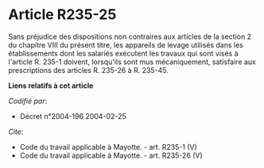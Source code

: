 # Article R235-25

Sans préjudice des dispositions non contraires aux articles de la section 2 du chapitre VIII du présent titre, les appareils
de levage utilisés dans les établissements dont les salariés exécutent les travaux qui sont visés à l'article R. 235-1
doivent, lorsqu'ils sont mus mécaniquement, satisfaire aux prescriptions des articles R. 235-26 à R. 235-45.

**Liens relatifs à cet article**

_Codifié par_:

  - Décret n°2004-196 2004-02-25

_Cite_:

  - Code du travail applicable à Mayotte. - art. R235-1 (V)
  - Code du travail applicable à Mayotte. - art. R235-26 (V)
